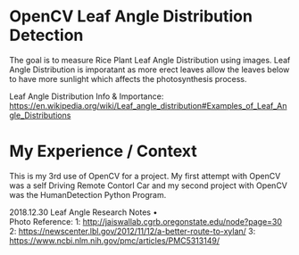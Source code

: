 # OpenCV Leaf Angle Distribution Detection
The goal is to measure Rice Plant Leaf Angle Distribution using images. Leaf Angle Distribution is imporatant as more erect leaves allow the leaves below to have more sunlight which affects the photosynthesis process. 


Leaf Angle Distribution Info & Importance: 
https://en.wikipedia.org/wiki/Leaf_angle_distribution#Examples_of_Leaf_Angle_Distributions

# My Experience / Context
This is my 3rd use of OpenCV for a project. My first attempt with OpenCV was a self Driving Remote Contorl Car and my second project with OpenCV was the HumanDetection Python Program. 


2018.12.30 Leaf Angle Research Notes
•	
Photo Reference:
1: http://jaiswallab.cgrb.oregonstate.edu/node?page=30 
2: https://newscenter.lbl.gov/2012/11/12/a-better-route-to-xylan/ 
3: https://www.ncbi.nlm.nih.gov/pmc/articles/PMC5313149/ 
